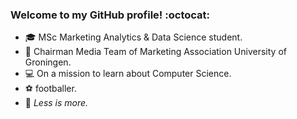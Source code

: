 ### Welcome to my GitHub profile! :octocat: 

* :mortar_board: MSc Marketing Analytics & Data Science student.
* :movie_camera: Chairman Media Team of Marketing Association University of Groningen.
* :computer: On a mission to learn about Computer Science. 
* :soccer: footballer.
* :key: _Less is more._
